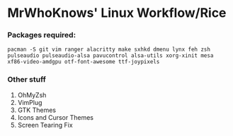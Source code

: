 # MrWhoKnows' Linux Workflow/Rice

### Packages required:
```
pacman -S git vim ranger alacritty make sxhkd dmenu lynx feh zsh pulseaudio pulseaudio-alsa pavucontrol alsa-utils xorg-xinit mesa xf86-video-amdgpu otf-font-awesome ttf-joypixels 
```
### Other  stuff
1. OhMyZsh
1. VimPlug
1. GTK Themes
1. Icons and Cursor Themes
1. Screen Tearing Fix